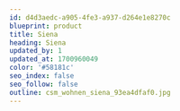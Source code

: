 ```yaml
---
id: d4d3aedc-a905-4fe3-a937-d264e1e8270c
blueprint: product
title: Siena
heading: Siena
updated_by: 1
updated_at: 1700960049
color: '#58181c'
seo_index: false
seo_follow: false
outline: csm_wohnen_siena_93ea4dfaf0.jpg
---
```


